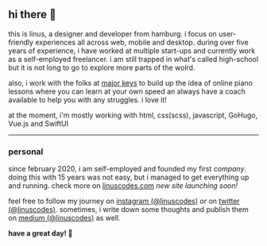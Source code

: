 ## hi there 👋

this is linus, a designer and developer from hamburg. i focus on user-friendly experiences all across web, mobile and desktop. during over five years of experience, i have worked at multiple start-ups and currently work as a self-employed freelancer. i am still trapped in what's called high-school but it is not long to go to explore more parts of the wolrd.

also, i work with the folks at [major keys](https://majorkeys.de) to build up the idea of online piano lessons where you can learn at your own speed an always have a coach available to help you with any struggles. i love it!

at the moment, i'm mostly working with html, css(scss), javascript, GoHugo, Vue.js and SwiftUI

---

### personal

since february 2020, i am self-employed and founded my first _company_. doing this with 15 years was not easy, but i managed to get everything up and running. check more on [linuscodes.com](https://linuscodes.com) _new site launching soon!_

feel free to follow my journey on [instagram (@linuscodes)](https://instagram.com/linuscodes) or on [twitter (@linuscodes)](https://twitter.com/linuscodes). sometimes, i write down some thoughts and publish them on [medium (@linuscodes)](https://linuscodes.medium.com) as well.

**have a great day! 🤩**


<!--
**linuscodes/linuscodes** is a ✨ _special_ ✨ repository because its `README.md` (this file) appears on your GitHub profile.

Here are some ideas to get you started:

- 🔭 I’m currently working on ...
- 🌱 I’m currently learning ...
- 👯 I’m looking to collaborate on ...
- 🤔 I’m looking for help with ...
- 💬 Ask me about ...
- 📫 How to reach me: ...
- 😄 Pronouns: ...
- ⚡ Fun fact: ...
-->
